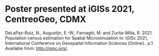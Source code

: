 # Poster presented at iGISs 2021, CentreoGeo, CDMX


DeLaPaz-Ruíz, N., Augustijn, E.-W., Farnaghi, M. and Zurita-Milla, R. 2021. Population census estimation for Spatial Microsimulation In: iGISc 2021, International Conference on Geospatial Information Sciences [Online]., p.1. Available from: http://igisc.org/.